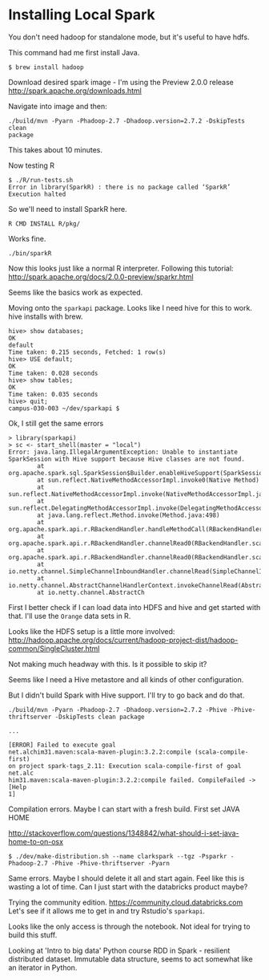 # Installing Local Spark

You don't need hadoop for standalone mode, but it's useful to have hdfs.

This command had me first install Java.
```
$ brew install hadoop
```

Download desired spark image - I'm using the Preview 2.0.0 release
<http://spark.apache.org/downloads.html>

Navigate into image and then:
```
./build/mvn -Pyarn -Phadoop-2.7 -Dhadoop.version=2.7.2 -DskipTests clean
package
```

This takes about 10 minutes.

Now testing R

```
$ ./R/run-tests.sh 
Error in library(SparkR) : there is no package called ‘SparkR’
Execution halted
```

So we'll need to install SparkR here.

```
R CMD INSTALL R/pkg/
```

Works fine.

```
./bin/sparkR
```

Now this looks just like a normal R interpreter.
Following this tutorial:
<http://spark.apache.org/docs/2.0.0-preview/sparkr.html>

Seems like the basics work as expected.

Moving onto the `sparkapi` package. Looks like I need hive for this to
work. hive installs with brew.

```
hive> show databases;
OK
default
Time taken: 0.215 seconds, Fetched: 1 row(s)
hive> USE default;
OK
Time taken: 0.028 seconds
hive> show tables;
OK
Time taken: 0.035 seconds
hive> quit;
campus-030-003 ~/dev/sparkapi $ 
```

Ok, I still get the same errors

```
> library(sparkapi)
> sc <- start_shell(master = "local")
Error: java.lang.IllegalArgumentException: Unable to instantiate SparkSession with Hive support because Hive classes are not found.
        at org.apache.spark.sql.SparkSession$Builder.enableHiveSupport(SparkSession.scala:731)
        at sun.reflect.NativeMethodAccessorImpl.invoke0(Native Method)
        at sun.reflect.NativeMethodAccessorImpl.invoke(NativeMethodAccessorImpl.java:62)
        at sun.reflect.DelegatingMethodAccessorImpl.invoke(DelegatingMethodAccessorImpl.java:43)
        at java.lang.reflect.Method.invoke(Method.java:498)
        at org.apache.spark.api.r.RBackendHandler.handleMethodCall(RBackendHandler.scala:141)
        at org.apache.spark.api.r.RBackendHandler.channelRead0(RBackendHandler.scala:86)
        at org.apache.spark.api.r.RBackendHandler.channelRead0(RBackendHandler.scala:38)
        at io.netty.channel.SimpleChannelInboundHandler.channelRead(SimpleChannelInboundHandler.java:105)
        at io.netty.channel.AbstractChannelHandlerContext.invokeChannelRead(AbstractChannelHandlerContext.java:308)
        at io.netty.channel.AbstractCh
```

First I better check if I can load data into HDFS and hive and get started with
that. I'll use the `Orange` data sets in R.

Looks like the HDFS setup is a little more involved:
<http://hadoop.apache.org/docs/current/hadoop-project-dist/hadoop-common/SingleCluster.html>

Not making much headway with this. Is it possible to skip it?

Seems like I need a Hive metastore and all kinds of other configuration.

But I didn't build Spark with Hive support. I'll try to go back and do
that.

```
./build/mvn -Pyarn -Phadoop-2.7 -Dhadoop.version=2.7.2 -Phive -Phive-thriftserver -DskipTests clean package

...

[ERROR] Failed to execute goal
net.alchim31.maven:scala-maven-plugin:3.2.2:compile (scala-compile-first)
on project spark-tags_2.11: Execution scala-compile-first of goal net.alc
him31.maven:scala-maven-plugin:3.2.2:compile failed. CompileFailed -> [Help
1]
```

Compilation errors. Maybe I can start with a fresh build.
First set JAVA HOME

<http://stackoverflow.com/questions/1348842/what-should-i-set-java-home-to-on-osx>

```
$ ./dev/make-distribution.sh --name clarkspark --tgz -Psparkr -Phadoop-2.7 -Phive -Phive-thriftserver -Pyarn
```

Same errors. Maybe I should delete it all and start again. Feel like this
is wasting a lot of time. Can I just start with the databricks product
maybe?

Trying the community edition. <https://community.cloud.databricks.com>
Let's see if it allows me to get in and try Rstudio's `sparkapi`.

Looks like the only access is through the notebook. Not ideal for trying to
build this stuff.

Looking at 'Intro to big data' Python course
RDD in Spark - resilient distributed dataset. Immutable data structure,
seems to act somewhat like an iterator in Python.
